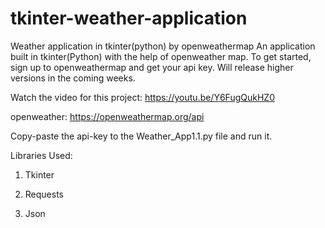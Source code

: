 # tkinter-weather-application
Weather application in tkinter(python) by openweathermap
An application built in tkinter(Python) with the help of openweather map.
To get started, sign up to openweathermap and get your api key.
Will release higher versions in the coming weeks.

Watch the video for this project: <https://youtu.be/Y6FugQukHZ0>

openweather: <https://openweathermap.org/api>

Copy-paste the api-key to the Weather_App1.1.py file and run it.

Libraries Used:

1. Tkinter

2. Requests

3. Json
